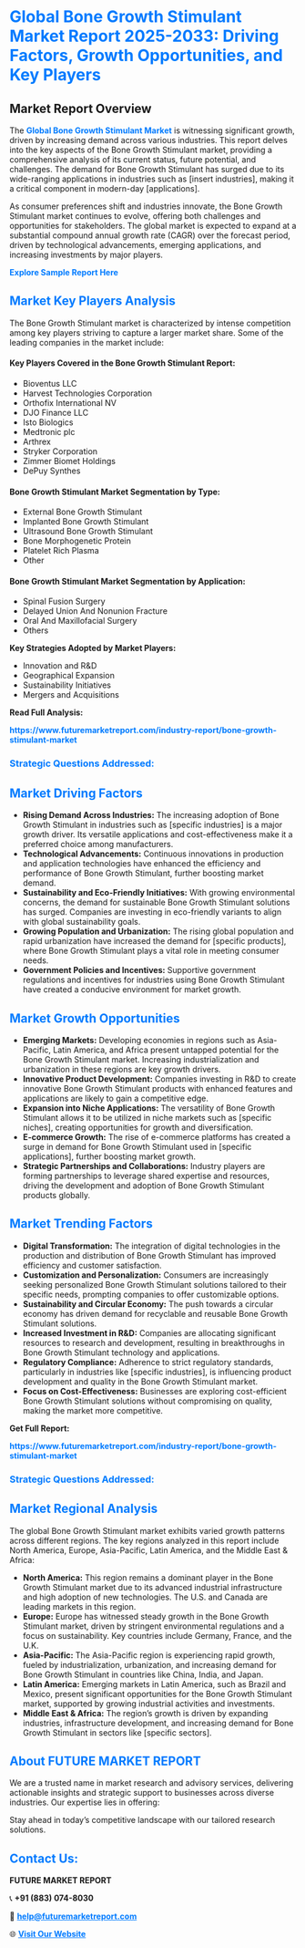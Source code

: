 <h1 style="color: #007BFF;">Global Bone Growth Stimulant Market Report 2025-2033: Driving Factors, Growth Opportunities, and Key Players</h1>

<section id="overview">
<h2>Market Report Overview</h2>
<p>The <a href="https://www.futuremarketreport.com/industry-report/bone-growth-stimulant-market" style="color: #007BFF; text-decoration: none;"><strong>Global Bone Growth Stimulant Market</strong></a> is witnessing significant growth, driven by increasing demand across various industries. This report delves into the key aspects of the Bone Growth Stimulant market, providing a comprehensive analysis of its current status, future potential, and challenges. The demand for Bone Growth Stimulant has surged due to its wide-ranging applications in industries such as [insert industries], making it a critical component in modern-day [applications].</p>
<p>As consumer preferences shift and industries innovate, the Bone Growth Stimulant market continues to evolve, offering both challenges and opportunities for stakeholders. The global market is expected to expand at a substantial compound annual growth rate (CAGR) over the forecast period, driven by technological advancements, emerging applications, and increasing investments by major players.</p>
</section>

<section id="overview">
<p><a href="https://www.futuremarketreport.com/request-sample/reportId=77981" style="color: #007BFF; text-decoration: none;"><strong>Explore Sample Report Here</strong></a></p>
</section>

<section id="key-players">
<h2 style="color: #007BFF;">Market Key Players Analysis</h2>
<p>The Bone Growth Stimulant market is characterized by intense competition among key players striving to capture a larger market share. Some of the leading companies in the market include:</p>
<h4>Key Players Covered in the Bone Growth Stimulant Report:</h4>
<ul><li>Bioventus LLC</li><li>Harvest Technologies Corporation</li><li>Orthofix International NV</li><li>DJO Finance LLC</li><li>Isto Biologics</li><li>Medtronic plc</li><li>Arthrex</li><li>Stryker Corporation</li><li>Zimmer Biomet Holdings</li><li>DePuy Synthes</li></ul>
<h4>Bone Growth Stimulant Market Segmentation by Type:</h4>
<ul><li>External Bone Growth Stimulant</li><li>Implanted Bone Growth Stimulant</li><li>Ultrasound Bone Growth Stimulant</li><li>Bone Morphogenetic Protein</li><li>Platelet Rich Plasma</li><li>Other</li></ul>

<h4>Bone Growth Stimulant Market Segmentation by Application:</h4>
<ul><li>Spinal Fusion Surgery</li><li>Delayed Union And Nonunion Fracture</li><li>Oral And Maxillofacial Surgery</li><li>Others</li></ul>
<p><strong>Key Strategies Adopted by Market Players:</strong></p>
<ul>
<li>Innovation and R&D</li>
<li>Geographical Expansion</li>
<li>Sustainability Initiatives</li>
<li>Mergers and Acquisitions</li>
</ul>
</section>

<section>
<p><strong>Read Full Analysis: </strong></p><a href="https://www.futuremarketreport.com/industry-report/bone-growth-stimulant-market" style="color: #007BFF; text-decoration: none;"><strong>https://www.futuremarketreport.com/industry-report/bone-growth-stimulant-market</strong></a>
<h3 style="color: #007BFF;">Strategic Questions Addressed:</h3>
</section>

<section id="driving-factors">
<h2 style="color: #007BFF;">Market Driving Factors</h2>
<ul>
<li><strong>Rising Demand Across Industries:</strong> The increasing adoption of Bone Growth Stimulant in industries such as [specific industries] is a major growth driver. Its versatile applications and cost-effectiveness make it a preferred choice among manufacturers.</li>
<li><strong>Technological Advancements:</strong> Continuous innovations in production and application technologies have enhanced the efficiency and performance of Bone Growth Stimulant, further boosting market demand.</li>
<li><strong>Sustainability and Eco-Friendly Initiatives:</strong> With growing environmental concerns, the demand for sustainable Bone Growth Stimulant solutions has surged. Companies are investing in eco-friendly variants to align with global sustainability goals.</li>
<li><strong>Growing Population and Urbanization:</strong> The rising global population and rapid urbanization have increased the demand for [specific products], where Bone Growth Stimulant plays a vital role in meeting consumer needs.</li>
<li><strong>Government Policies and Incentives:</strong> Supportive government regulations and incentives for industries using Bone Growth Stimulant have created a conducive environment for market growth.</li>
</ul>
</section>

<section id="growth-opportunities">
<h2 style="color: #007BFF;">Market Growth Opportunities</h2>
<ul>
<li><strong>Emerging Markets:</strong> Developing economies in regions such as Asia-Pacific, Latin America, and Africa present untapped potential for the Bone Growth Stimulant market. Increasing industrialization and urbanization in these regions are key growth drivers.</li>
<li><strong>Innovative Product Development:</strong> Companies investing in R&D to create innovative Bone Growth Stimulant products with enhanced features and applications are likely to gain a competitive edge.</li>
<li><strong>Expansion into Niche Applications:</strong> The versatility of Bone Growth Stimulant allows it to be utilized in niche markets such as [specific niches], creating opportunities for growth and diversification.</li>
<li><strong>E-commerce Growth:</strong> The rise of e-commerce platforms has created a surge in demand for Bone Growth Stimulant used in [specific applications], further boosting market growth.</li>
<li><strong>Strategic Partnerships and Collaborations:</strong> Industry players are forming partnerships to leverage shared expertise and resources, driving the development and adoption of Bone Growth Stimulant products globally.</li>
</ul>
</section>

<section id="trending-factors">
<h2 style="color: #007BFF;">Market Trending Factors</h2>
<ul>
<li><strong>Digital Transformation:</strong> The integration of digital technologies in the production and distribution of Bone Growth Stimulant has improved efficiency and customer satisfaction.</li>
<li><strong>Customization and Personalization:</strong> Consumers are increasingly seeking personalized Bone Growth Stimulant solutions tailored to their specific needs, prompting companies to offer customizable options.</li>
<li><strong>Sustainability and Circular Economy:</strong> The push towards a circular economy has driven demand for recyclable and reusable Bone Growth Stimulant solutions.</li>
<li><strong>Increased Investment in R&D:</strong> Companies are allocating significant resources to research and development, resulting in breakthroughs in Bone Growth Stimulant technology and applications.</li>
<li><strong>Regulatory Compliance:</strong> Adherence to strict regulatory standards, particularly in industries like [specific industries], is influencing product development and quality in the Bone Growth Stimulant market.</li>
<li><strong>Focus on Cost-Effectiveness:</strong> Businesses are exploring cost-efficient Bone Growth Stimulant solutions without compromising on quality, making the market more competitive.</li>
</ul>
</section>

<section>
<p><strong>Get Full Report: </strong></p><a href="https://www.futuremarketreport.com/industry-report/bone-growth-stimulant-market" style="color: #007BFF; text-decoration: none;"><strong>https://www.futuremarketreport.com/industry-report/bone-growth-stimulant-market</strong></a>
<h3 style="color: #007BFF;">Strategic Questions Addressed:</h3>
</section>


<section id="regional-analysis">
<h2 style="color: #007BFF;">Market Regional Analysis</h2>
<p>The global Bone Growth Stimulant market exhibits varied growth patterns across different regions. The key regions analyzed in this report include North America, Europe, Asia-Pacific, Latin America, and the Middle East & Africa:</p>
<ul>
<li><strong>North America:</strong> This region remains a dominant player in the Bone Growth Stimulant market due to its advanced industrial infrastructure and high adoption of new technologies. The U.S. and Canada are leading markets in this region.</li>
<li><strong>Europe:</strong> Europe has witnessed steady growth in the Bone Growth Stimulant market, driven by stringent environmental regulations and a focus on sustainability. Key countries include Germany, France, and the U.K.</li>
<li><strong>Asia-Pacific:</strong> The Asia-Pacific region is experiencing rapid growth, fueled by industrialization, urbanization, and increasing demand for Bone Growth Stimulant in countries like China, India, and Japan.</li>
<li><strong>Latin America:</strong> Emerging markets in Latin America, such as Brazil and Mexico, present significant opportunities for the Bone Growth Stimulant market, supported by growing industrial activities and investments.</li>
<li><strong>Middle East & Africa:</strong> The region’s growth is driven by expanding industries, infrastructure development, and increasing demand for Bone Growth Stimulant in sectors like [specific sectors].</li>
</ul>
</section>

<footer>
<h2 style="color: #007BFF;">About FUTURE MARKET REPORT</h2>
<p>We are a trusted name in market research and advisory services, delivering actionable insights and strategic support to businesses across diverse industries. Our expertise lies in offering:</p>

<p>Stay ahead in today’s competitive landscape with our tailored research solutions.</p>

<h2 style="color: #007BFF;">Contact Us:</h2>
<p><strong>FUTURE MARKET REPORT</strong></p>
<p>📞 <strong>+91 (883) 074-8030</strong></p>
<p>📧 <strong><a href="mailto:help@futuremarketreport.com" style="color: #007BFF;">help@futuremarketreport.com</a></strong></p>
<p>🌐 <strong><a href="https://www.futuremarketreport.com/" style="color: #007BFF;">Visit Our Website</a></strong></p>
</footer>